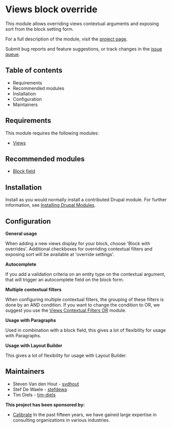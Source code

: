 # Views block override

This module allows overriding views contextual arguments and exposing sort from
the block setting form.

For a full description of the module, visit the
[project page](https://www.drupal.org/project/views_block_override).

Submit bug reports and feature suggestions, or track changes in the
[issue queue](https://www.drupal.org/project/issues/views_block_override).


## Table of contents

- Requirements
- Recommended modules
- Installation
- Configuration
- Maintainers


## Requirements

This module requires the following modules:

- [Views](https://www.drupal.org/docs/8/core/modules/views)


## Recommended modules

- [Block field](https://www.drupal.org/project/block_field)


## Installation

Install as you would normally install a contributed Drupal module. For further
information, see
[Installing Drupal Modules](https://www.drupal.org/docs/extending-drupal/installing-drupal-modules).


## Configuration

**General usage**

When adding a new views display for your block, choose 'Block with overrides'.
Additional checkboxes for overriding contextual filters and exposing sort will
be available at 'override settings'.

**Autocomplete**

If you add a validation criteria on an entity type on the contextual argument,
that will trigger an autocomplete field on the block form.

**Multiple contextual filters**

When configuring multiple contextual filters, the grouping of these filters is
done by an AND condition. If you want to change the condition to OR, we suggest
you use the [Views Contextual Filters OR](https://www.drupal.org/project/views_contextual_filters_or) module.

**Usage with Paragraphs**

Used in combination with a block field, this gives a lot of flexibility for
usage with Paragraphs.

**Usage with Layout Builder**

This gives a lot of flexibility for usage with Layout Builder.


## Maintainers

- Steven Van den Hout - [svdhout](https://www.drupal.org/u/svdhout)
- Stef De Waele - [stefdewa](https://www.drupal.org/u/stefdewa)
- Tim Diels - [tim-diels](https://www.drupal.org/u/tim-diels)

**This project has been sponsored by:**
- [Calibrate](https://www.calibrate.be)
   In the past fifteen years, we have gained large expertise in
   consulting organizations in various industries.
